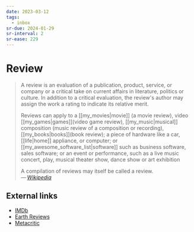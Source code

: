 ```yaml
---
date: 2023-03-12
tags:
  - inbox
sr-due: 2024-01-29
sr-interval: 2
sr-ease: 229
---
```


# Review

> A review is an evaluation of a publication, product, service, or company or a
> critical take on current affairs in literature, politics or culture. In
> addition to a critical evaluation, the review's author may assign the work a
> rating to indicate its relative merit.
>
> Reviews can apply to a [[my_movies|movie]] (a movie review), video
> [[my_games|games]](video game review), [[my_music|musical]] composition (music
> review of a composition or recording), [[my_books|books]](book review);
a piece of hardware like a car, [[life|home]] appliance,
> or computer; or [[my_awesome_software_list|software]] such as business
> software, sales software; or an event or performance, such as a live music
> concert, play, musical theater show, dance show or art exhibition
>
> A compilation of reviews may itself be called a review.\
> — <cite>[Wikipedia](https://en.wikipedia.org/wiki/Review)</cite>

## External links

- [IMDb](https://www.imdb.com/)
- [Earth Reviews](https://neal.fun/earth-reviews/)
- [Metacritic](https://www.metacritic.com/)
